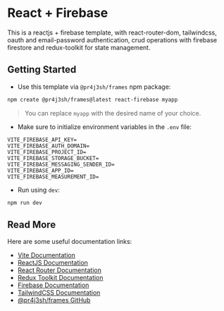 # React + Firebase

This is a reactjs + firebase template, with react-router-dom, tailwindcss, oauth and email-password authentication, crud operations with firebase firestore and redux-toolkit for state management.

## Getting Started

- Use this template via `@pr4j3sh/frames` npm package:

```bash
npm create @pr4j3sh/frames@latest react-firebase myapp
```

> You can replace `myapp` with the desired name of your choice.

- Make sure to initialize environment variables in the `.env` file:

```plaintext
VITE_FIREBASE_API_KEY=
VITE_FIREBASE_AUTH_DOMAIN=
VITE_FIREBASE_PROJECT_ID=
VITE_FIREBASE_STORAGE_BUCKET=
VITE_FIREBASE_MESSAGING_SENDER_ID=
VITE_FIREBASE_APP_ID=
VITE_FIREBASE_MEASUREMENT_ID=
```

- Run using `dev`:

```bash
npm run dev
```

## Read More

Here are some useful documentation links:

- [Vite Documentation](https://vite.dev/guide/)
- [ReactJS Documentation](https://react.dev/)
- [React Router Documentation](https://reactrouter.com/en/main/start/tutorial)
- [Redux Toolkit Documentation](https://redux-toolkit.js.org/introduction/getting-started)
- [Firebase Documentation](https://firebase.google.com/docs/build)
- [TailwindCSS Documentation](https://tailwindcss.com/docs/utility-first)
- [@pr4j3sh/frames GitHub](https://github.com/pr4j3sh/frames/)
